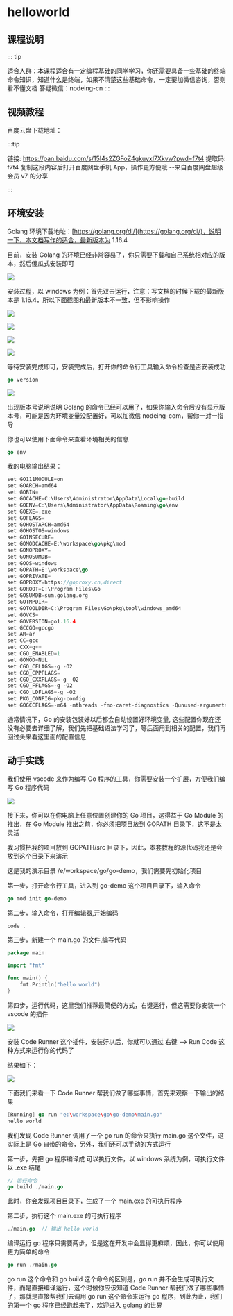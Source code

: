 # helloworld

## 课程说明

::: tip

适合人群：本课程适合有一定编程基础的同学学习，你还需要具备一些基础的终端命令知识，知道什么是终端，如果不清楚这些基础命令，一定要加微信咨询，否则看不懂文档
答疑微信：nodeing-cn
:::

## 视频教程

百度云盘下载地址：

:::tip

链接: https://pan.baidu.com/s/15I4s2ZGFoZ4gkuyxl7Xkvw?pwd=f7t4 提取码: f7t4 复制这段内容后打开百度网盘手机 App，操作更方便哦
--来自百度网盘超级会员 v7 的分享

:::

## 环境安装

Golang 环境下载地址：[https://golang.org/dl/](https://golang.org/dl/)，说明一下，本文档写作的适合，最新版本为 1.16.4

目前，安装 Golang 的环境已经非常容易了，你只需要下载和自己系统相对应的版本，然后傻瓜式安装即可

![](2023-04-06-20-47-02.png)

安装过程，以 windows 为例：首先双击运行，注意：写文档的时候下载的最新版本是 1.16.4，所以下面截图和最新版本不一致，但不影响操作

![](./img/2021-05-28-22-14-34.png)

![](./img/2021-05-28-22-15-43.png)

![](./img/2021-05-28-22-16-14.png)

![](./img/2021-05-28-22-16-32.png)

等待安装完成即可，安装完成后，打开你的命令行工具输入命令检查是否安装成功

```go
go version
```

![](./img/2021-05-28-22-26-55.png)

出现版本号说明说明 Golang 的命令已经可以用了，如果你输入命令后没有显示版本号，可能是因为环境变量没配置好，可以加微信 nodeing-com，帮你一对一指导

你也可以使用下面命令来查看环境相关的信息

```go
go env
```

我的电脑输出结果：

```go
set GO111MODULE=on
set GOARCH=amd64
set GOBIN=
set GOCACHE=C:\Users\Administrator\AppData\Local\go-build
set GOENV=C:\Users\Administrator\AppData\Roaming\go\env
set GOEXE=.exe
set GOFLAGS=
set GOHOSTARCH=amd64
set GOHOSTOS=windows
set GOINSECURE=
set GOMODCACHE=E:\workspace\go\pkg\mod
set GONOPROXY=
set GONOSUMDB=
set GOOS=windows
set GOPATH=E:\workspace\go
set GOPRIVATE=
set GOPROXY=https://goproxy.cn,direct
set GOROOT=C:\Program Files\Go
set GOSUMDB=sum.golang.org
set GOTMPDIR=
set GOTOOLDIR=C:\Program Files\Go\pkg\tool\windows_amd64
set GOVCS=
set GOVERSION=go1.16.4
set GCCGO=gccgo
set AR=ar
set CC=gcc
set CXX=g++
set CGO_ENABLED=1
set GOMOD=NUL
set CGO_CFLAGS=-g -O2
set CGO_CPPFLAGS=
set CGO_CXXFLAGS=-g -O2
set CGO_FFLAGS=-g -O2
set CGO_LDFLAGS=-g -O2
set PKG_CONFIG=pkg-config
set GOGCCFLAGS=-m64 -mthreads -fno-caret-diagnostics -Qunused-arguments -fmessage-length=0 -fdebug-prefix-map=C:\Users\Administrator\AppData\Local\Temp\go-build292707287=/tmp/go-build -gno-record-gcc-switches
```

通常情况下，Go 的安装包装好以后都会自动设置好环境变量, 这些配置你现在还没有必要去详细了解，我们先把基础语法学习了，等后面用到相关的配置，我们再回过头来看这里面的配置信息

## 动手实践

我们使用 vscode 来作为编写 Go 程序的工具，你需要安装一个扩展，方便我们编写 Go 程序代码

![](./img/2021-05-28-22-57-55.png)

接下来，你可以在你电脑上任意位置创建你的 Go 项目，这得益于 Go Module 的推出，在 Go Module 推出之前，你必须把项目放到 GOPATH 目录下，这不是太灵活

我习惯把我的项目放到 GOPATH/src 目录下，因此，本套教程的源代码我还是会放到这个目录下来演示

这是我的演示目录 /e/workspace/go/go-demo，我们需要先初始化项目

第一步，打开命令行工具，进入到 go-demo 这个项目目录下，输入命令

```go
go mod init go-demo
```

第二步，输入命令，打开编辑器,开始编码

```go
code .
```

第三步，新建一个 main.go 的文件,编写代码

```go
package main

import "fmt"

func main() {
	fmt.Println("hello world")
}

```

第四步，运行代码，这里我们推荐最简便的方式，右键运行，但这需要你安装一个 vscode 的插件

![](./img/2021-05-28-23-07-38.png)

安装 Code Runner 这个插件，安装好以后，你就可以通过 右键 --> Run Code 这种方式来运行你的代码了

结果如下：

![](./img/2021-05-28-23-08-58.png)

下面我们来看一下 Code Runner 帮我们做了哪些事情，首先来观察一下输出的结果

```go
[Running] go run "e:\workspace\go\go-demo\main.go"
hello world
```

我们发现 Code Runner 调用了一个 go run 的命令来执行 main.go 这个文件，这实际上是 Go 自带的命令，另外，我们还可以手动的方式运行

第一步，先把 go 程序编译成 可以执行文件，以 windows 系统为例，可执行文件以 .exe 结尾

```go
// 运行命令
go build ./main.go
```

此时，你会发现项目目录下，生成了一个 main.exe 的可执行程序

第二步，执行这个 main.exe 的可执行程序

```go
./main.go  // 输出 hello world
```

编译运行 go 程序只需要两步，但是这在开发中会显得更麻烦，因此，你可以使用更为简单的命令

```go
go run ./main.go
```

go run 这个命令和 go build 这个命令的区别是，go run 并不会生成可执行文件，而是直接编译运行，这个时候你应该知道 Code Runner 帮我们做了哪些事情了，那就是直接帮我们去调用 go run 这个命令来运行 go 程序，到此为止，我们的第一个 go 程序已经跑起来了，欢迎进入 golang 的世界
